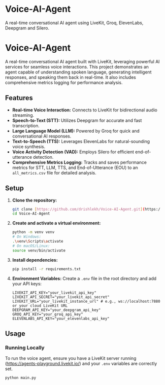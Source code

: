 # Voice-AI-Agent
A real-time conversational AI agent using LiveKit, Groq, ElevenLabs, Deepgram and Silero.


# Voice-AI-Agent

A real-time conversational AI agent built with LiveKit, leveraging powerful AI services for seamless voice interactions. This project demonstrates an agent capable of understanding spoken language, generating intelligent responses, and speaking them back in real-time. It also includes comprehensive metrics logging for performance analysis.

## Features

* **Real-time Voice Interaction:** Connects to LiveKit for bidirectional audio streaming.
* **Speech-to-Text (STT):** Utilizes Deepgram for accurate and fast transcription.
* **Large Language Model (LLM):** Powered by Groq for quick and conversational AI responses.
* **Text-to-Speech (TTS):** Leverages ElevenLabs for natural-sounding voice synthesis.
* **Voice Activity Detection (VAD):** Employs Silero for efficient end-of-utterance detection.
* **Comprehensive Metrics Logging:** Tracks and saves performance metrics for STT, LLM, TTS, and End-of-Utterance (EOU) to an `all_metrics.csv` file for detailed analysis.

## Setup

1.  **Clone the repository:**
    ```bash
    git clone [https://github.com/drishlekh/Voice-AI-Agent.git](https://github.com/drishlekh/Voice-AI-Agent.git)
    cd Voice-AI-Agent
    ```
2.  **Create and activate a virtual environment:**
    ```bash
    python -m venv venv
    # On Windows:
    .\venv\Scripts\activate
    # On macOS/Linux:
    source venv/bin/activate
    ```
3.  **Install dependencies:**
    ```bash
    pip install -r requirements.txt
    ```
4.  **Environment Variables:** Create a `.env` file in the root directory and add your API keys:
    ```
    LIVEKIT_API_KEY="your_livekit_api_key"
    LIVEKIT_API_SECRET="your_livekit_api_secret"
    LIVEKIT_URL="your_livekit_instance_url" # e.g., ws://localhost:7880 or your cloud LiveKit URL
    DEEPGRAM_API_KEY="your_deepgram_api_key"
    GROQ_API_KEY="your_groq_api_key"
    ELEVENLABS_API_KEY="your_elevenlabs_api_key"
    ```

## Usage

### Running Locally

To run the voice agent, ensure you have a LiveKit server running (https://agents-playground.livekit.io/) and your `.env` variables are correctly set.

```bash
python main.py
